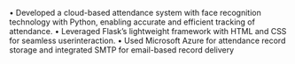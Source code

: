 • Developed a cloud-based attendance system with face recognition technology with Python, enabling accurate and efficient tracking of attendance.
• Leveraged Flask’s lightweight framework with HTML and CSS for seamless userinteraction.
• Used Microsoft Azure for attendance record storage and integrated SMTP for email-based record delivery
